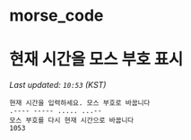 # morse_code
# 현재 시간을 모스 부호 표시
<!-- MORSE_TIME_START -->
_Last updated: `10:53` (KST)_

```
현재 시간을 입력하세요. 모스 부호로 바꿉니다
.---- ----- ..... ...--
모스 부호를 다시 현재 시간으로 바꿉니다
1053
```
<!-- MORSE_TIME_END -->
